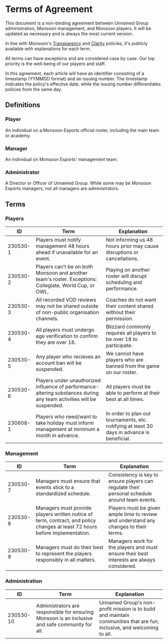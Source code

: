 # Terms of Agreement

This document is a non-binding agreement between Unnamed Group administration, Monsoon management, and Monsoon players. It will be updated as necessary and is always the most current version.

In line with Monsoon's [Transparency](#) and [Clarity](#) policies, it's publicly available with explanations for each term.

All terms can have exceptions and are considered case by case. Our top priority is the well-being of our players and staff.

In this agreement, each article will have an identifier consisting of a timestamp (YYMMDD format) and an issuing number. The timestamp indicates the policy's effective date, while the issuing number differentiates policies from the same day.

## Definitions

### Player

An individual on a Monsoon Esports official roster, including the main team or academy.

### Manager

An individual on Monsoon Esports' management team.

### Administrator

A Director or Officer of Unnamed Group. While some may be Monsoon Esports managers, not all managers are administrators.

## Terms

### Players

| ID       | Term                                                                                                                  | Explanation                                                                                 |
| -------- | --------------------------------------------------------------------------------------------------------------------- | ------------------------------------------------------------------------------------------- |
| 230530-1 | Players must notify management 48 hours ahead if unavailable for an event.                                            | Not informing us 48 hours prior may cause disruptions or cancellations.                     |
| 230530-2 | Players can't be on both Monsoon and another team's roster. Exceptions: Collegiate, World Cup, or OWL.                | Playing on another roster will disrupt scheduling and performance.                          |
| 230530-3 | All recorded VOD reviews may not be shared outside of non-public organisation channels.                               | Coaches do not want their content shared without their permission.                          |
| 230530-4 | All players must undergo age verification to confirm they are over 18.                                                | Blizzard commonly requires all players to be over 18 to participate.                        |
| 230530-5 | Any player who recieves an account ban will be suspended.                                                             | We cannot have players who are banned from the game on our roster.                          |
| 230530-6 | Players under unauthorized influence of performance-altering substances during any team activities will be suspended. | All players must be able to perform at their best at all times.                             |
| 230608-1 | Players who need/want to take holiday must inform management at minimum a month in advance.                           | In order to plan out tournaments, etc. notifying at least 30 days in advance is beneficial. |

### Management

| ID       | Term                                                                                                                        | Explanation                                                                                   |
| -------- | --------------------------------------------------------------------------------------------------------------------------- | --------------------------------------------------------------------------------------------- |
| 230530-7 | Managers must ensure that events stick to a standardized schedule.                                                          | Consistency is key to ensure players can regulate their personal schedule around team events. |
| 230530-8 | Managers must provide players written notice of term, contract, and policy changes at least 72 hours before implementation. | Players must be given ample time to review and understand any changes to their terms.         |
| 230530-9 | Managers must do their best to represent the players responsibly in all matters.                                            | Managers work for the players and must ensure their best interests are always considered.     |

### Administration

| ID        | Term                                                                                            | Explanation                                                                                                            |
| --------- | ----------------------------------------------------------------------------------------------- | ---------------------------------------------------------------------------------------------------------------------- |
| 230530-10 | Administrators are responsible for ensuring Monsoon is an inclusive and safe community for all. | Unnamed Group's non-profit mission is to build and maintain communities that are fun, inclusive, and welcoming to all. |
